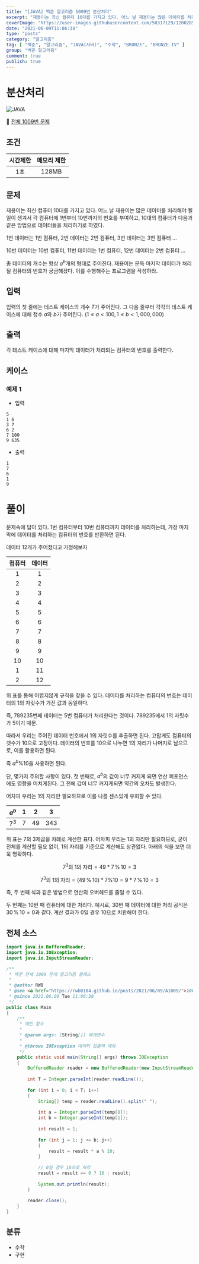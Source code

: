 ```yaml
---
title: "[JAVA] 백준 알고리즘 1009번 분산처리"
excerpt: "재용이는 최신 컴퓨터 10대를 가지고 있다. 어느 날 재용이는 많은 데이터를 처리해야 될 일이 생겨서 각 컴퓨터에 1번부터 10번까지의 번호를 부여하고, 10대의 컴퓨터가 다음과 같은 방법으로 데이터들을 처리하기로 하였다."
coverImage: "https://user-images.githubusercontent.com/50317129/120028591-d5ece480-c02f-11eb-88f0-e14fc647dd81.png"
date: "2021-06-09T11:06:38"
type: "posts"
category: "알고리즘"
tag: [ "백준", "알고리즘", "JAVA(자바)", "수학", "BRONZE", "BRONZE IV" ]
group: "백준 알고리즘"
comment: true
publish: true
---
```


# 분산처리

![JAVA](https://shields.io/badge/java-JDK%2014-lightgray?logo=java&style=plastic&logoColor=white&labelColor=orange)

🔗 [전체 1009번 문제](https://www.acmicpc.net/problem/1009)

## 조건

| 시간제한 | 메모리 제한 |
| :------: | :---------: |
|   1초    |    128MB    |

## 문제

재용이는 최신 컴퓨터 10대를 가지고 있다. 어느 날 재용이는 많은 데이터를 처리해야 될 일이 생겨서 각 컴퓨터에 1번부터 10번까지의 번호를 부여하고, 10대의 컴퓨터가 다음과 같은 방법으로 데이터들을 처리하기로 하였다.

1번 데이터는 1번 컴퓨터, 2번 데이터는 2번 컴퓨터, 3번 데이터는 3번 컴퓨터 ...

10번 데이터는 10번 컴퓨터, 11번 데이터는 1번 컴퓨터, 12번 데이터는 2번 컴퓨터 ...

총 데이터의 개수는 항상 $a^b$개의 형태로 주어진다. 재용이는 문득 마지막 데이터가 처리될 컴퓨터의 번호가 궁금해졌다. 이를 수행해주는 프로그램을 작성하라.

## 입력

입력의 첫 줄에는 테스트 케이스의 개수 $T$가 주어진다. 그 다음 줄부터 각각의 테스트 케이스에 대해 정수 $a$와 $b$가 주어진다. $(1 ≤ a < 100, 1 ≤ b < 1,000,000)$

## 출력

각 테스트 케이스에 대해 마지막 데이터가 처리되는 컴퓨터의 번호를 출력한다.

## 케이스

### 예제 1

+ 입력

``` tc
5
1 6
3 7
6 2
7 100
9 635
```

+ 출력

``` tc
1
7
6
1
9
```

# 풀이

문제속에 답이 있다. 1번 컴퓨터부터 10번 컴퓨터까지 데이터를 처리하는데, 가장 마지막에 데이터를 처리하는 컴퓨터의 번호를 반환하면 된다.

데이터 12개가 주어졌다고 가정해보자

| 컴퓨터 | 데이터 |
| :----: | :----: |
|   1    |   1    |
|   2    |   2    |
|   3    |   3    |
|   4    |   4    |
|   5    |   5    |
|   6    |   6    |
|   7    |   7    |
|   8    |   8    |
|   9    |   9    |
|   10   |   10   |
|   1    |   11   |
|   2    |   12   |

위 표를 통해 어렵지않게 규칙을 찾을 수 있다. <span class="green-A400">데이터를 처리하는 컴퓨터의 번호는 데이터의 1의 자릿수가 가진 값과 동일</span>하다.

즉, 789235번째 테이터는 5번 컴퓨터가 처리한다는 것이다. 789235에서 1의 자릿수가 5이기 때문.

따라서 <span class="green-A400">우리는 주어진 데이터 번호에서 1의 자릿수를 추출</span>하면 된다. 고맙게도 컴퓨터의 갯수가 10으로 고정이다. <span class="green-A400">데이터의 번호를 10으로 나누면 1의 자리가 나머지로 남으므로, 이를 활용</span>하면 된다.

즉 $a^b \% 10$을 사용하면 된다.

단, 몇가지 주의할 사항이 있다. 첫 번째로, $a^b$의 값이 너무 커지게 되면 연산 퍼포먼스에도 영향을 미치게된다. 그 전에 값이 너무 커지게되면 약간의 오차도 발생한다.

어차피 우리는 1의 자리만 필요하므로 이를 나름 센스있게 우회할 수 있다.

| $a^b$ |   1   |   2   |   3   |
| :---: | :---: | :---: | :---: |
| $7^3$ |   7   |  49   |  343  |

위 표는 7의 3제곱을 차례로 계산한 표다. 어차피 우리는 1의 자리만 필요하므로, 굳이 <span class="orange-A400">전체를 계산할 필요 없이, 1의 자리를 기준으로 계산</span>해도 상관없다. 아래의 식을 보면 더욱 명확하다.

$$
7^3\text{의 1의 자리} = 49 * 7 \, \% \, 10 = 3
$$

$$
7^3\text{의 1의 자리} = (49 \, \% \, 10) * 7 \% 10 = 9 * 7 \, \% \, 10 = 3
$$

즉, 두 번째 식과 같은 방법으로 연산의 오버헤드를 줄일 수 있다.

두 번째는 10번 째 컴퓨터에 대한 처리다. 예시로, 30번 째 데이터에 대한 처리 공식은 $30 \, \% \, 10 = 0$과 같다. <span class="orange-A400">계산 결과가 0일 경우 10으로 치환</span>해야 한다.

## 전체 소스

``` java
import java.io.BufferedReader;
import java.io.IOException;
import java.io.InputStreamReader;

/**
 * 백준 전체 1009 문제 알고리즘 클래스
 *
 * @author RWB
 * @see <a href="https://rwb0104.github.io/posts/2021/06/09/A1009/">1009 풀이</a>
 * @since 2021.06.09 Tue 11:06:38
 */
public class Main
{
	/**
	 * 메인 함수
	 *
	 * @param args: [String[]] 매개변수
	 *
	 * @throws IOException 데이터 입출력 예외
	 */
	public static void main(String[] args) throws IOException
	{
		BufferedReader reader = new BufferedReader(new InputStreamReader(System.in));
		
		int T = Integer.parseInt(reader.readLine());
		
		for (int i = 0; i < T; i++)
		{
			String[] temp = reader.readLine().split(" ");
			
			int a = Integer.parseInt(temp[0]);
			int b = Integer.parseInt(temp[1]);
			
			int result = 1;
			
			for (int j = 1; j <= b; j++)
			{
				result = result * a % 10;
			}
			
			// 0일 경우 10으로 처리
			result = result == 0 ? 10 : result;
			
			System.out.println(result);
		}
		
		reader.close();
	}
}
```

## 분류

* 수학
* 구현